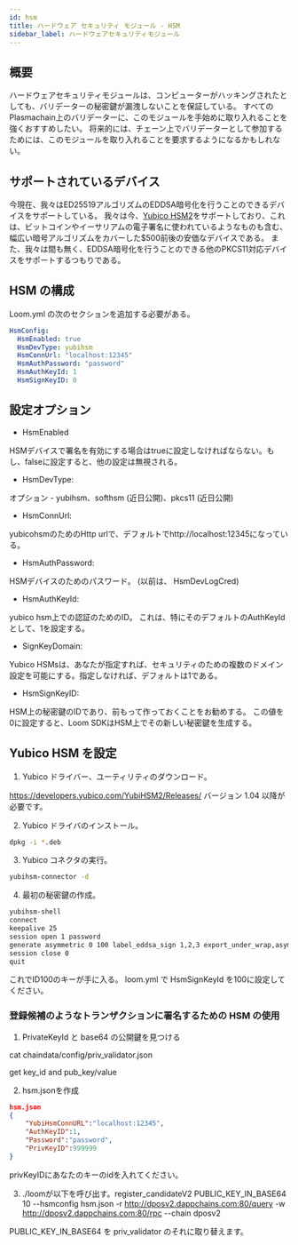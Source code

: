 ```yaml
---
id: hsm
title: ハードウェア セキュリティ モジュール - HSM
sidebar_label: ハードウェアセキュリティモジュール
---
```

## 概要

ハードウェアセキュリティモジュールは、コンピューターがハッキングされたとしても、バリデーターの秘密鍵が漏洩しないことを保証している。 すべてのPlasmachain上のバリデーターに、このモジュールを手始めに取り入れることを強くおすすめしたい。 将来的には、チェーン上でバリデーターとして参加するためには、このモジュールを取り入れることを要求するようになるかもしれない。

## サポートされているデバイス

今現在、我々はED25519アルゴリズムのEDDSA暗号化を行うことのできるデバイスをサポートしている。 我々は今、[Yubico HSM2](https://www.yubico.com/products/yubihsm/)をサポートしており、これは、ビットコインやイーサリアムの電子署名に使われているようなものも含む、幅広い暗号アルゴリズムをカバーした$500前後の安価なデバイスである。 また、我々は間も無く、EDDSA暗号化を行うことのできる他のPKCS11対応デバイスをサポートするつもりである。

## HSM の構成

Loom.yml の次のセクションを追加する必要がある。

```yaml
HsmConfig:
  HsmEnabled: true
  HsmDevType: yubihsm
  HsmConnUrl: "localhost:12345"
  HsmAuthPassword: "password"
  HsmAuthKeyId: 1
  HsmSignKeyID: 0
```

## 設定オプション

* HsmEnabled

HSMデバイスで署名を有効にする場合はtrueに設定しなければならない。もし、falseに設定すると、他の設定は無視される。

* HsmDevType: 

オプション - yubihsm、softhsm (近日公開)、pkcs11 (近日公開)

* HsmConnUrl:

yubicohsmのためのHttp urlで、デフォルトでhttp://localhost:12345になっている。

* HsmAuthPassword: 

HSMデバイスのためのパスワード。 (以前は、 HsmDevLogCred)

* HsmAuthKeyId:

yubico hsm上での認証のためのID。 これは、特にそのデフォルトのAuthKeyIdとして、1を設定する。

* SignKeyDomain:

Yubico HSMsは、あなたが指定すれば、セキュリティのための複数のドメイン設定を可能にする。指定しなければ、デフォルトは1である。

* HsmSignKeyID:

HSM上の秘密鍵のIDであり、前もって作っておくことをお勧めする。 この値を0に設定すると、Loom SDKはHSM上でその新しい秘密鍵を生成する。

## Yubico HSM を設定

1. Yubico ドライバー、ユーティリティのダウンロード。

<https://developers.yubico.com/YubiHSM2/Releases/> バージョン 1.04 以降が必要です。

2. Yubico ドライバのインストール。 

```bash
dpkg -i *.deb 
```

3. Yubico コネクタの実行。

```bash
yubihsm-connector -d 
```

4. 最初の秘密鍵の作成。

```bash
yubihsm-shell
connect
keepalive 25
session open 1 password
generate asymmetric 0 100 label_eddsa_sign 1,2,3 export_under_wrap,asymmetric_sign_eddsa ed25519
session close 0
quit
```

これでID100のキーが手に入る。 loom.yml で HsmSignKeyId を100に設定してください。

### 登録候補のようなトランザクションに署名するための HSM の使用

1. PrivateKeyId と base64 の公開鍵を見つける

cat chaindata/config/priv_validator.json

get key_id and pub_key/value

2. hsm.jsonを作成

```json
hsm.json
{
    "YubiHsmConnURL":"localhost:12345",
    "AuthKeyID":1,
    "Password":"password",
    "PrivKeyID":999999 
}
```

privKeyIDにあなたのキーのidを入れてください。

3. ./loomが以下を呼び出す。register_candidateV2 PUBLIC_KEY_IN_BASE64 10 --hsmconfig hsm.json -r http://dposv2.dappchains.com:80/query -w http://dposv2.dappchains.com:80/rpc --chain dposv2

PUBLIC_KEY_IN_BASE64 を priv_validator のそれに取り替えます。